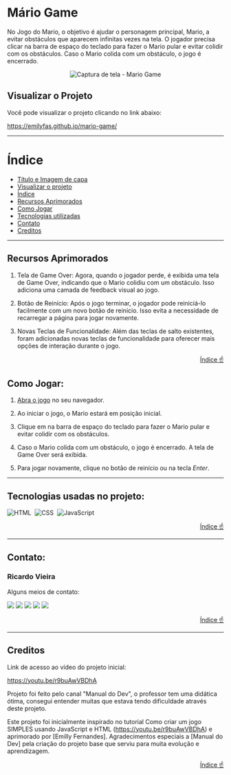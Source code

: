 # Mário Game
No Jogo do Mario, o objetivo é ajudar o personagem principal, Mario, a evitar obstáculos que aparecem infinitas vezes na tela. O jogador precisa clicar na barra de espaço do teclado para fazer o Mario pular e evitar colidir com os obstáculos. Caso o Mario colida com um obstáculo, o jogo é encerrado.

<div align="center">

![Captura de tela - Mario Game](https://github.com/emilyfas/mario-game/assets/115494759/a81e783b-432e-485d-957e-449c9c0fd564)


</div>
<!--
<div align=center>

![License](https://img.shields.io/github/license/emilyfas/mario-game?style=flat-square)
![GitHub repo size](https://img.shields.io/github/repo-size/emilyfas/mario-game?style=flat-square)
![GitHub last commit](https://img.shields.io/github/last-commit/emilyfas/mario-game?style=flat-square)
</div>
-->

## Visualizar o Projeto
Você pode visualizar o projeto clicando no link abaixo:

https://emilyfas.github.io/mario-game/

---
# Índice 
* [Título e Imagem de capa](#mário-game)
* [Visualizar o projeto](#visualizar-o-projeto)
* [Índice](#índice)
* [Recursos Aprimorados](#recursos-aprimorados)
* [Como Jogar](#como-jogar)
* [Tecnologias utilizadas](#tecnologias-utilizadas)
* [Contato](#contato)
* [Creditos](#creditos)



---
## Recursos Aprimorados

1. Tela de Game Over: Agora, quando o jogador perde, é exibida uma tela de Game Over, indicando que o Mario colidiu com um obstáculo. Isso adiciona uma camada de feedback visual ao jogo.

2. Botão de Reinício: Após o jogo terminar, o jogador pode reiniciá-lo facilmente com um novo botão de reinício. Isso evita a necessidade de recarregar a página para jogar novamente.

3. Novas Teclas de Funcionalidade: Além das teclas de salto existentes, foram adicionadas novas teclas de funcionalidade para oferecer mais opções de interação durante o jogo.


<div align="right">

  [Índice :point_up:](#índice)
</div>

## Como Jogar:

1. [Abra o jogo](https://emilyfas.github.io/mario-game/) no seu navegador.  

2. Ao iniciar o jogo, o Mario estará em posição inicial.

3. Clique em na barra de espaço do teclado para fazer o Mario pular e evitar colidir com os obstáculos.

4. Caso o Mario colida com um obstáculo, o jogo é encerrado. A tela de Game Over será exibida.

5. Para jogar novamente, clique no botão de reinício ou na tecla <i>Enter</i>.

---
<div id="tecnologias-utilizadas">

## Tecnologias usadas no projeto:
![HTML](https://img.shields.io/badge/HTML5-E34F26?style=for-the-badge&logo=html5&logoColor=white)&nbsp;
![CSS](https://img.shields.io/badge/CSS-239120?&style=for-the-badge&logo=css3&logoColor=white)&nbsp;
![JavaScript](https://img.shields.io/badge/JavaScript-F7DF1E?style=for-the-badge&logo=javascript&logoColor=black)&nbsp;
  
</div>
<div align="right">

  [Índice :point_up:](#índice)
</div>

---
<div id="contato">

## Contato:
### Ricardo Vieira
Alguns meios de contato:
<div>
<a href="https://wa.me/5531989018696?text=Me+mande+um+Oi+%3A%29" target="_blank"><img src="https://img.shields.io/badge/WhatsApp-25D366?style=for-the-badge&logo=whatsapp&logoColor=white" target="_blank"></a>
<a href="https://instagram.com/emillygarai" target="_blank"><img src="https://img.shields.io/badge/-Instagram-%23E4405F?style=for-the-badge&logo=instagram&logoColor=white" target="_blank"></a>
<a href="https://twitter.com/emilly_fernads" target="_blank"><img src="https://img.shields.io/badge/Twitter-1DA1F2?style=for-the-badge&logo=twitter&logoColor=white" target="_blank"></a>
<a href = "mailto:emilly.fernandesads@gmail.com"><img src="https://img.shields.io/badge/Gmail-D14836?style=for-the-badge&logo=gmail&logoColor=white" target="_blank"></a>
<a href="https://www.linkedin.com/in/emilly-fernandes" target="_blank"><img src="https://img.shields.io/badge/-LinkedIn-%230077B5?style=for-the-badge&logo=linkedin&logoColor=white" target="_blank"></a>   
</div>
</div>

<div align="right">

  [Índice :point_up:](#índice)
</div>

---
<div id="creditos">

## Creditos

Link de acesso ao vídeo do projeto inicial:

https://youtu.be/r9buAwVBDhA

Projeto foi feito pelo canal "Manual do Dev", o professor tem uma didática ótima, consegui entender muitas que estava tendo dificuldade através deste projeto.

Este projeto foi inicialmente inspirado no tutorial Como criar um jogo SIMPLES usando JavaScript e HTML (https://youtu.be/r9buAwVBDhA) e aprimorado por [Emilly Fernandes]. Agradecimentos especiais a [Manual do Dev] pela criação do projeto base que serviu para muita evolução e aprendizagem.

<div align="right">

  [Índice :point_up:](#índice)

</div>
</div>
